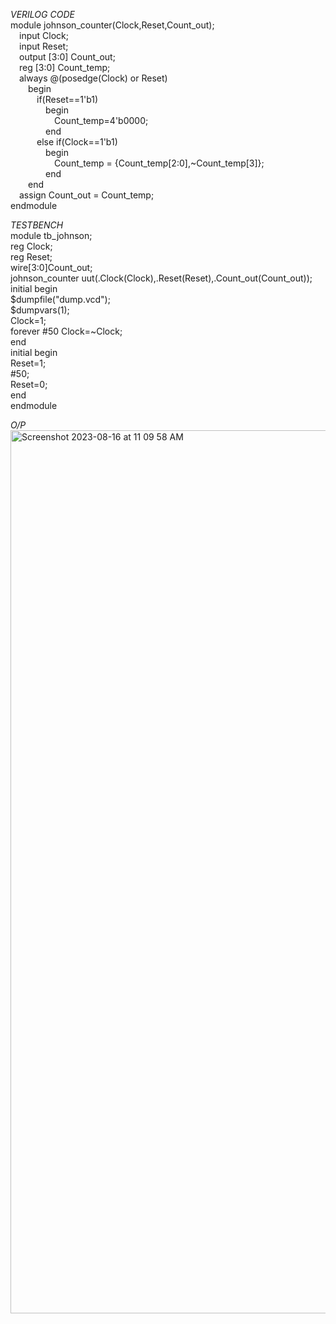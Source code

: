 *VERILOG CODE*
<br>module johnson_counter(Clock,Reset,Count_out);
<br>  &emsp;input Clock;
<br>  &emsp;input Reset;
<br>  &emsp;output [3:0] Count_out;
<br>  &emsp;reg [3:0] Count_temp;
<br>  &emsp;always @(posedge(Clock) or Reset)
<br>  &emsp;&emsp;begin
<br>  &emsp;&emsp;&emsp;if(Reset==1'b1)
<br>  &emsp;&emsp;&emsp;&emsp;begin
<br>  &emsp;&emsp;&emsp;&emsp;&emsp;Count_temp=4'b0000;
<br>  &emsp;&emsp;&emsp;&emsp;end
<br>  &emsp;&emsp;&emsp;else if(Clock==1'b1)
<br>  &emsp;&emsp;&emsp;&emsp;begin
<br>  &emsp;&emsp;&emsp;&emsp;&emsp;Count_temp = {Count_temp[2:0],~Count_temp[3]};
<br>  &emsp;&emsp;&emsp;&emsp;end
<br>  &emsp;&emsp;end
<br>  &emsp;assign Count_out = Count_temp;
<br>endmodule

*TESTBENCH*
<br>module tb_johnson;
<br>  reg Clock;
<br>  reg Reset;
<br>  wire[3:0]Count_out;
<br>  johnson_counter uut(.Clock(Clock),.Reset(Reset),.Count_out(Count_out));
<br>  initial begin
<br>    $dumpfile("dump.vcd");
<br>    $dumpvars(1);
<br>    Clock=1;
<br>    forever #50 Clock=~Clock;
<br>  end
<br>  initial begin
<br>    Reset=1;
<br>    #50;
<br>    Reset=0;
<br>  end
<br>endmodule

*O/P*
<img width="1413" alt="Screenshot 2023-08-16 at 11 09 58 AM" src="https://github.com/AnnaTheSloth284/S4_KTU_Digital_Lab/assets/112563080/85013c2c-a3c0-4b32-b377-dd3603b0cda0">
